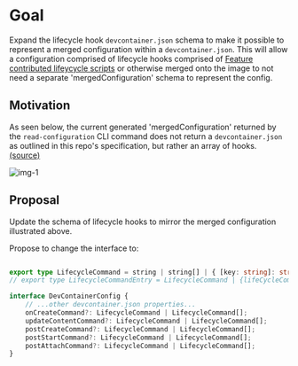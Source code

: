 # Goal

Expand the lifecycle hook `devcontainer.json` schema to make it possible to represent a merged configuration within a `devcontainer.json`.   This will allow a configuration comprised of lifecycle hooks comprised of [Feature contributed lifeycycle scripts](./features-contribute-lifecycle-scripts.md) or otherwise merged onto the image to not need a separate 'mergedConfiguration' schema to represent the config.

## Motivation

As seen below, the current generated 'mergedConfiguration' returned by the `read-configuration` CLI command does not return a `devcontainer.json` as outlined in this repo's specification, but rather an array of hooks. [(source)](https://github.com/devcontainers/cli/pull/390#issuecomment-1430190326)

![img-1](https://user-images.githubusercontent.com/23246594/218825633-cf037d97-db05-4d0d-9157-66287cd47073.png)

## Proposal

Update the schema of lifecycle hooks to mirror the merged configuration illustrated above.

Propose to change the interface to:

```typescript

export type LifecycleCommand = string | string[] | { [key: string]: string | string[] };
// export type LifecycleCommandEntry = LifecycleCommand | {lifeCycleCommand: LifecycleCommand; origin: string}

interface DevContainerConfig {
    // ...other devcontainer.json properties...
	onCreateCommand?: LifecycleCommand | LifecycleCommand[];
	updateContentCommand?: LifecycleCommand | LifecycleCommand[];
	postCreateCommand?: LifecycleCommand | LifecycleCommand[];
	postStartCommand?: LifecycleCommand | LifecycleCommand[];
	postAttachCommand?: LifecycleCommand | LifecycleCommand[];
}
```